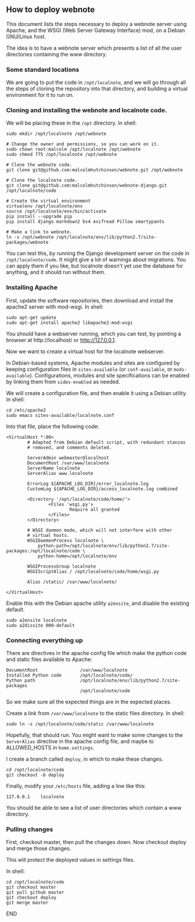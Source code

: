 ## How to deploy webnote

This document lists the steps necessary to deploy a webnote server
using Apache, and the WSGI (Web Server Gateway Interface) mod, on a
Debian GNU/Linux host.

The idea is to have a webnote server which presents a list of all the
user directories containing the www directory.


### Some standard locations

We are going to put the code in `/opt/localnote`, and we will go
through all the steps of cloning the repository into that directory,
and building a virtual environment for it to run on.


### Cloning and installing the webnote and localnote code.

We will be placing these in the `/opt` directory. In shell:

    sudo mkdir /opt/localnote /opt/webnote

    # Change the owner and permissions, so you can work on it.
    sudo chown root:malcolm /opt/localnote /opt/webnote
    sudo chmod 775 /opt/localnote /opt/webnote

    # Clone the webnote code.
    git clone git@github.com:malcolmhutchinson/webnote.git /opt/webnote

    # Clone the localnote code.
    git clone git@github.com:malcolmhutchinson/webnote-django.git /opt/localnote/code

    # Create the virtual environment
    virtualenv /opt/localnote/env
    source /opt/localnote/env/bin/activate
    pip install --upgrade pip
    pip install django markdown2 bs4 exifread Pillow smartypants

    # Make a link to webnote.
    ln -s /opt/webnote /opt/localnote/env/lib/python2.7/site-packages/webnote

You can test this, by running the Django development server on the
code in `/opt/localnote/code`. It might give a lot of warnings about
migrations. You can apply them if you like, but localnote doesn't yet
use the database for anything, and it should run without them.


### Installing Apache

First, update the software repositories, then download and install the
apache2 server with mod-wsgi. In shell:

    sudo apt-get update
    sudo apt-get install apache2 libapache2-mod-wsgi
    
You should have a webserver running, which you can test, by pointing a
browser at http://localhost/ or http://127.0.0.1.

Now we want to create a virtual host for the localnote webserver.

In Debian-based systems, Apache modules and sites are configured by
keeping configuration files in `sites-available` (or `conf-available`,
or `mods-available`). Configurations, modules and site specifications
can be enabled by linking them from `sides-enabled` as needed.

We will create a configuration file, and then enable it using a Debian
utility. In shell:

    cd /etc/apache2
    sudo emacs sites-available/localnote.conf

Into that file, place the following code:

    <VirtualHost *:80>
            # Adapted from Debian default script, with redundant stanzas
            # removed, and comments deleted.

            ServerAdmin webmaster@localhost
            DocumentRoot /var/www/localnote
            ServerName localnote
            ServerAlias www.localnote

            ErrorLog ${APACHE_LOG_DIR}/error_localnote.log
            CustomLog ${APACHE_LOG_DIR}/access_localnote.log combined

            <Directory '/opt/localnote/code/home/'>
                    <Files 'wsgi.py'>
                            Require all granted
                    </Files>
            </Directory>

            # WSGI daemon mode, which will not interfere with other
            # virtual hosts.
            WSGIDaemonProcess localnote \
                python-path=/opt/localnote/env/lib/python2.7/site-packages:/opt/localnote/code \
                python-home=/opt/localnote/env

            WSGIProcessGroup localnote
            WSGIScriptAlias / /opt/localnote/code/home/wsgi.py

            Alias /static/ /var/www/localnote/

    </VirtualHost>    

Enable this with the Debian apache utility `a2ensite`, and disable the existing default.

    sudo a2ensite localnote
    sudo a2dissite 000-default


### Connecting everything up

There are directives in the apache config file which make the python
code and static files available to Apache:

    DocumentRoot                /var/www/localnote
    Installed Python code       /opt/localnote/code/
    Python path                 /opt/localnote/env/lib/python2.7/site-packages
                                /opt/localnote/code

So we make sure all the expected things are in the expected places.


Create a link from `/var/www/localnote` to the static files
directory. In shell:

    sudo ln -s /opt/localnote/code/static /var/www/localnote

Hopefully, that should run. You might want to make some changes to the
`ServerAlias` directive in the apache config file, and maybe to
ALLOWED_HOSTS in `home.settings`.

I create a branch called `deploy`, in which to make these changes.

    cd /opt/localnote/code
    git checkout -b deploy

Finally, modify your `/etc/hosts` file, adding a line like this:

    127.0.0.1    localnote

You should be able to see a list of user directories which contain a
www directory.


### Pulling changes

First, checkout master, then pull the changes down. Now checkout deploy
and merge those changes.

This will protect the deployed values in settings files.

In shell:

    cd /opt/localnote/code
    git checkout master
    git pull github master
    git checkout deploy
    git merge master

END